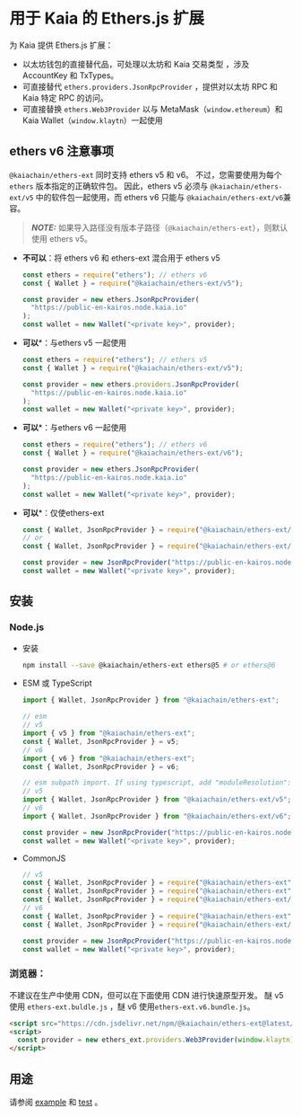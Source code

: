# 用于 Kaia 的 Ethers.js 扩展

为 Kaia 提供 Ethers.js 扩展：

- 以太坊钱包的直接替代品，可处理以太坊和 Kaia 交易类型
  ，涉及 AccountKey 和 TxTypes。
- 可直接替代 `ethers.providers.JsonRpcProvider` ，提供对以太坊 RPC 和
  Kaia 特定 RPC 的访问。
- 可直接替换 `ethers.Web3Provider` 以与 MetaMask（`window.ethereum`）和 Kaia Wallet（`window.klaytn`）一起使用

## ethers v6 注意事项

`@kaiachain/ethers-ext` 同时支持 ethers v5 和 v6。 不过，您需要使用为每个 `ethers` 版本指定的正确软件包。 因此，ethers v5 必须与 `@kaiachain/ethers-ext/v5` 中的软件包一起使用，而 ethers v6 只能与 `@kaiachain/ethers-ext/v6`兼容。

> **_NOTE:_**
> 如果导入路径没有版本子路径（`@kaiachain/ethers-ext`），则默认使用 ethers v5。

- **不可以**：将 ethers v6 和 ethers-ext 混合用于 ethers v5

  ```js
  const ethers = require("ethers"); // ethers v6
  const { Wallet } = require("@kaiachain/ethers-ext/v5");

  const provider = new ethers.JsonRpcProvider(
    "https://public-en-kairos.node.kaia.io"
  );
  const wallet = new Wallet("<private key>", provider);
  ```

- **可以**\*：与ethers v5 一起使用

  ```js
  const ethers = require("ethers"); // ethers v5
  const { Wallet } = require("@kaiachain/ethers-ext/v5");

  const provider = new ethers.providers.JsonRpcProvider(
    "https://public-en-kairos.node.kaia.io"
  );
  const wallet = new Wallet("<private key>", provider);
  ```

- **可以**\*：与ethers v6 一起使用

  ```js
  const ethers = require("ethers"); // ethers v6
  const { Wallet } = require("@kaiachain/ethers-ext/v6");

  const provider = new ethers.JsonRpcProvider(
    "https://public-en-kairos.node.kaia.io"
  );
  const wallet = new Wallet("<private key>", provider);
  ```

- **可以**\*：仅使ethers-ext

  ```js
  const { Wallet, JsonRpcProvider } = require("@kaiachain/ethers-ext/v5");
  // or
  const { Wallet, JsonRpcProvider } = require("@kaiachain/ethers-ext/v6");

  const provider = new JsonRpcProvider("https://public-en-kairos.node.kaia.io");
  const wallet = new Wallet("<private key>", provider);
  ```

## 安装

### Node.js

- 安装
  ```sh
  npm install --save @kaiachain/ethers-ext ethers@5 # or ethers@6
  ```

- ESM 或 TypeScript

  ```ts
  import { Wallet, JsonRpcProvider } from "@kaiachain/ethers-ext";

  // esm
  // v5
  import { v5 } from "@kaiachain/ethers-ext";
  const { Wallet, JsonRpcProvider } = v5;
  // v6 
  import { v6 } from "@kaiachain/ethers-ext";
  const { Wallet, JsonRpcProvider } = v6;

  // esm subpath import. If using typescript, add "moduleResolution": "nodenext" to tsconfig.json
  // v5
  import { Wallet, JsonRpcProvider } from "@kaiachain/ethers-ext/v5";
  // v6
  import { Wallet, JsonRpcProvider } from "@kaiachain/ethers-ext/v6";

  const provider = new JsonRpcProvider("https://public-en-kairos.node.kaia.io");
  const wallet = new Wallet("<private key>", provider);
  ```

- CommonJS

  ```js
  // v5
  const { Wallet, JsonRpcProvider } = require("@kaiachain/ethers-ext");
  const { Wallet, JsonRpcProvider } = require("@kaiachain/ethers-ext").v5;
  const { Wallet, JsonRpcProvider } = require("@kaiachain/ethers-ext/v5");
  // v6
  const { Wallet, JsonRpcProvider } = require("@kaiachain/ethers-ext").v6;
  const { Wallet, JsonRpcProvider } = require("@kaiachain/ethers-ext/v6");

  const provider = new JsonRpcProvider("https://public-en-kairos.node.kaia.io");
  const wallet = new Wallet("<private key>", provider);
  ```

### 浏览器：

不建议在生产中使用 CDN，但可以在下面使用 CDN 进行快速原型开发。 醚 v5 使用 `ethers-ext.buldle.js` ，醚 v6 使用`ethers-ext.v6.bundle.js`。

```html
<script src="https://cdn.jsdelivr.net/npm/@kaiachain/ethers-ext@latest/dist/ethers-ext.bundle.js"></script>
<script>
  const provider = new ethers_ext.providers.Web3Provider(window.klaytn);
</script>
```

## 用途

请参阅 [example](./example) 和 [test](./test) 。